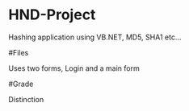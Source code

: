 # HND-Project
Hashing application using VB.NET, MD5, SHA1 etc...

#Files

Uses two forms, Login and a main form

#Grade

Distinction
